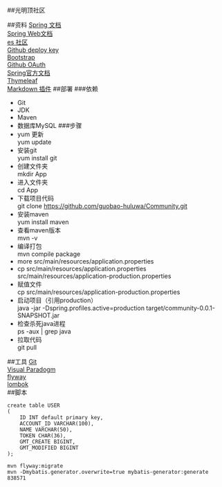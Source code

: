 ##光明顶社区

##资料
[Spring 文档](https://spring.io/guides)  
[Spring Web文档](https://spring.io/guides/gs/serving-web-content)  
[es 社区](https://elasticsearch.cn/explore)  
[Github deploy key](https://developer.github.com/v3/guides/managing=deploy-keys/#deploy-keys)  
[Bootstrap](https://v3.bootcss.com/getting-started/)  
[Github OAuth](https://developer.github.com/apps/building-oauth-apps/creating-an-oauth-app/)  
[Spring官方文档](https://docs.spring.io/spring-boot/docs/2.0.0.RC1/reference/htmlsingle/#boot-features-embedded-database-support)  
[Thymeleaf](https://www.thymeleaf.org/doc/tutorials/3.0/usingthymeleaf.html#setting-attribute-values)  
[Markdown 插件](https://pandao.github.io/editor.md/)
##部署
###依赖
- Git
- JDK
- Maven
- 数据库MySQL
###步骤
- yum 更新  
yum update  
- 安装git  
yum install git 
- 创建文件夹  
mkdir App
- 进入文件夹  
cd App
- 下载项目代码  
git clone https://github.com/guobao-huluwa/Community.git
- 安装maven  
yum install maven  
- 查看maven版本  
mvn -v  
- 编译打包  
mvn compile package
-    more src/main/resources/application.properties 
-  cp src/main/resources/application.properties  src/main/resources/application-production.properties 
- 赋值文件  
cp  src/main/resources/application-production.properties
- 启动项目（引用production）  
java -jar -Dspring.profiles.active=production target/community-0.0.1-SNAPSHOT.jar
- 检查杀死java进程  
ps -aux | grep java
- 拉取代码  
git pull


##工具
[Git](https://git-scm.com/download)  
[Visual Paradogm](https://www.visual-paradigm.com)  
[flyway](https://flywaydb.org/getstarted/)  
[lombok](https://projectlombok.org/)  
##脚本
```
create table USER
(
	ID INT default primary key,
	ACCOUNT_ID VARCHAR(100),
	NAME VARCHAR(50),
	TOKEN CHAR(36),
	GMT_CREATE BIGINT,
	GMT_MODIFIED BIGINT
);
```
```base
mvn flyway:migrate
mvn -Dmybatis.generator.overwrite=true mybatis-generator:generate
838571  
```